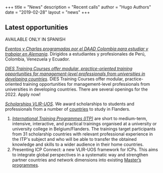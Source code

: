 +++
title = "News"
description = "Recent calls"
author = "Hugo Authors"
date = "2019-02-28"
layout = "news"
+++



## Latest opportunities

AVAILABLE ONLY IN SPANISH

[*Eventos y Charlas programadas por el DAAD Colombia para estudiar y trabajar en Alemania*](https://www.daad.co/es/quienes-somos/eventos-y-charlas-programadas/). Dirigidos a estudiantes y profesionales de Per&uacute;, Colombia, Venezuela y Ecuador.

[*DIES Training Courses offer modular, practice-oriented training opportunities for management-level professionals from universities in developing countries*](https://www.daad.de/en/information-services-for-higher-education-institutions/further-information-on-daad-programmes/dies-training-courses/). DIES Training Courses offer modular, practice-oriented training opportunities for management-level professionals from universities in developing countries. There are several openings for the 2022. Apply now!

[*Scholarships  VLIR-UOS*](https://www.vliruos.be/en/scholarships/6). We award scholarships to students and professionals from a number of [countries](https://www.vliruos.be/en/countries/96) to study in Flanders. 
1. [*International Training Programmes (ITP)*](https://www.vliruos.be/en/scholarships/scholarships_in_flanders/scholarships_for_trainings_(itp)/11) are short to medium-term, intensive, interactive, and practical trainings organised at a university or university college in Belgium/Flanders. The trainings target participants from 31 scholarship countries with relevant professional experience in the ITP's subject and who will be able to transfer the obtained knowledge and skills to a wider audience in their home countries.
2. Presenting ICP Connect: a new VLIR-UOS framework for ICPs. This aims to integrate global perspectives in a systematic way and strengthen partner countries and network dimensions into existing [Master’s programmes](https://www.vliruos.be/en/ongoing_calls/1523).



